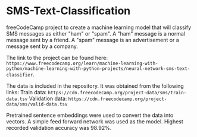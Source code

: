 # SMS-Text-Classification
freeCodeCamp project to create a machine learning model that will classify SMS messages as either "ham" or "spam". A "ham" message is a normal message sent by a friend. A "spam" message is an advertisement or a message sent by a company.

The link to the project can be found here: `https://www.freecodecamp.org/learn/machine-learning-with-python/machine-learning-with-python-projects/neural-network-sms-text-classifier`.

The data is included in the repository. It was obtained from the following links:
Train data: `https://cdn.freecodecamp.org/project-data/sms/train-data.tsv`
Validation data: `https://cdn.freecodecamp.org/project-data/sms/valid-data.tsv`

Pretrained sentence embeddings were used to convert the data into vectors. A simple feed forward network was used as the model. Highest recorded validation accuracy was 98.92%.
